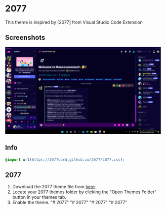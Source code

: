 # 2077
This theme is inspired by [2077] from Visual Studio Code Extension

## Screenshots

![Theme in use](/images/2077snapshot.png)


## Info



```css
@import url(https://2077cord.github.io/2077/2077.css);

```

## 2077

1. Download the 2077 theme file from [here](https://github.com/2077cord/blob/main/2077/2077.css).
2. Locate your 2077 themes folder by clicking the "Open Themes Folder" button in your themes tab.
3. Enable the theme.
"# 2077" 
"# 2077" 
"# 2077" 
"# 2077" 
